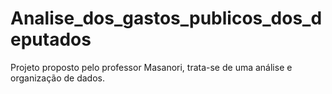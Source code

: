 # Analise_dos_gastos_publicos_dos_deputados
Projeto proposto pelo professor Masanori, trata-se de uma análise e organização de dados.
